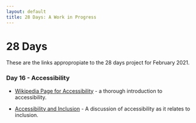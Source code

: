 ```yaml
---
layout: default
title: 28 Days: A Work in Progress
---
```


# 28 Days

These are the links appropropiate to the 28 days project for February 2021.

### Day 16 - Accessibility

- [Wikipedia Page for Accessibility](https://en.wikipedia.org/wiki/Accessibility) - a thorough introduction to accessibility.

- [Accessibility and Inclusion](https://youth.gov/youth-topics/inclusion-and-accessibility) - A discussion of accessibility as it relates to inclusion.
